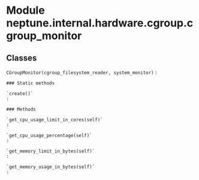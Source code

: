 Module neptune.internal.hardware.cgroup.cgroup_monitor
======================================================

Classes
-------

`CGroupMonitor(cgroup_filesystem_reader, system_monitor)`
:   

    ### Static methods

    `create()`
    :

    ### Methods

    `get_cpu_usage_limit_in_cores(self)`
    :

    `get_cpu_usage_percentage(self)`
    :

    `get_memory_limit_in_bytes(self)`
    :

    `get_memory_usage_in_bytes(self)`
    :